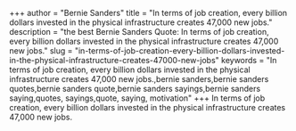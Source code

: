+++
author = "Bernie Sanders"
title = "In terms of job creation, every billion dollars invested in the physical infrastructure creates 47,000 new jobs."
description = "the best Bernie Sanders Quote: In terms of job creation, every billion dollars invested in the physical infrastructure creates 47,000 new jobs."
slug = "in-terms-of-job-creation-every-billion-dollars-invested-in-the-physical-infrastructure-creates-47000-new-jobs"
keywords = "In terms of job creation, every billion dollars invested in the physical infrastructure creates 47,000 new jobs.,bernie sanders,bernie sanders quotes,bernie sanders quote,bernie sanders sayings,bernie sanders saying,quotes, sayings,quote, saying, motivation"
+++
In terms of job creation, every billion dollars invested in the physical infrastructure creates 47,000 new jobs.
